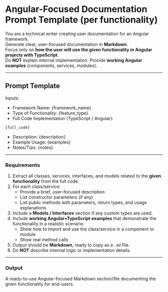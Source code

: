 # Angular-Focused Documentation Prompt Template (per functionality)

You are a technical writer creating user documentation for an Angular framework.  
Generate clear, user-focused documentation in **Markdown**.  
Focus only on **how the user will use the given functionality in Angular projects with TypeScript**.  
Do **NOT** explain internal implementation. Provide **working Angular examples** (components, services, modules).

---

## Prompt Template

Inputs:

- Framework Name: {framework_name}
- Type of Functionality: {feature_type}
- Full Code Implementation (TypeScript / Angular):

```
{full_code}
```

- Description: {description}
- Example Usage: {examples}
- Notes/Tips: {notes}

---

### Requirements

1. Extract all classes, services, interfaces, and models related to the **given functionality** from the full code.
2. For each class/service:
   - Provide a brief, user-focused description
   - List constructor parameters (if any)
   - List public methods with parameters, return types, and usage explanations
3. Include a **Models / Interfaces** section if any custom types are used.
4. Include **working Angular+TypeScript examples** that demonstrate the functionality in a realistic scenario:
   - Show how to import and use the class/service in a component or module
   - Show real method calls
5. Output should be **Markdown**, ready to copy as a `.md` file.
6. Do **NOT** describe internal logic or implementation details.

---

### Output

A ready-to-use Angular-focused Markdown section/file documenting the given functionality for end-users.
